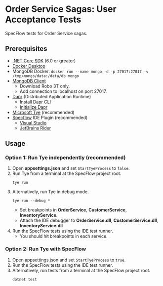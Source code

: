 # Order Service Sagas: User Acceptance Tests

SpecFlow tests for Order Service sagas.

## Prerequisites
- [.NET Core SDK](https://dotnet.microsoft.com/download) (6.0 or greater)
- [Docker Desktop](https://www.docker.com/products/docker-desktop)
- MongoDB Docker: `docker run --name mongo -d -p 27017:27017 -v /tmp/mongo/data:/data/db mongo`
- [MongoDB Client](https://robomongo.org/download)
  - Download Robo 3T only.
  - Add connection to localhost on port 27017.
- [Dapr](https://dapr.io/) (Distributed Application Runtime)
  - [Install Dapr CLI](https://docs.dapr.io/getting-started/install-dapr-cli/)
  - [Initialize Dapr](https://docs.dapr.io/getting-started/install-dapr-selfhost/)
- [Microsoft Tye](https://github.com/dotnet/tye/blob/main/docs/getting_started.md) (recommended)
- [Specflow](https://specflow.org/) IDE Plugin  (recommended)
  - [Visual Studio](https://docs.specflow.org/projects/getting-started/en/latest/GettingStarted/Step1.html)
  - [JetBrains Rider](https://docs.specflow.org/projects/specflow/en/latest/Rider/rider-installation.html)

## Usage

### Option 1: Run Tye independently (recommended)

1. Open **appsettings.json** and set `StartTyeProcess` to `false`.
2. Run Tye from a terminal at the SpecFlow project root.
    ```
    tye run
    ```
3. Alternatively, run Tye in debug mode.
    ```
    tye run --debug *
    ```
    - Set breakpoints in **OrderService**, **CustomerService**, **InventoryService**.
    - Attach the IDE debugger to **OrderService.dll**, **CustomerService.dll**, **InventoryService.dll**
4. Run the SpecFlow tests using the IDE test runner.
   - You should hit breakpoints in each service.

### Option 2: Run Tye with SpecFlow

1. Open appsettings.json and set `StartTyeProcess` to `true`.
2. Run the SpecFlow tests using the IDE test runner.
3. Alternatively, run tests from a terminal at the SpecFlow project root.
    ```
    dotnet test
    ```

